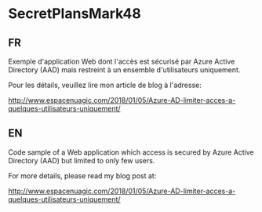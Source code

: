 # SecretPlansMark48

## FR
Exemple d'application Web dont l'accès est sécurisé par Azure Active Directory (AAD) mais restreint à un ensemble d'utilisateurs uniquement.

Pour les détails, veuillez lire mon article de blog à l'adresse:

http://www.espacenuagic.com/2018/01/05/Azure-AD-limiter-acces-a-quelques-utilisateurs-uniquement/

## EN
Code sample of a Web application which access is secured by Azure Active Directory (AAD) but limited to only few users.  

For more details, please read my blog post at:

http://www.espacenuagic.com/2018/01/05/Azure-AD-limiter-acces-a-quelques-utilisateurs-uniquement/
